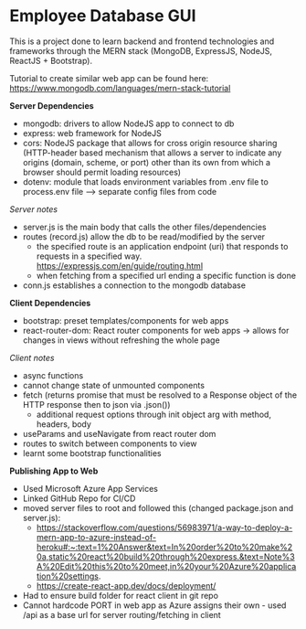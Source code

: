 # Employee Database GUI

This is a project done to learn backend and frontend technologies and frameworks through the MERN stack (MongoDB, ExpressJS, NodeJS, ReactJS + Bootstrap). 

Tutorial to create similar web app can be found here: https://www.mongodb.com/languages/mern-stack-tutorial

**Server Dependencies**
* mongodb: drivers to allow NodeJS app to connect to db
* express: web framework for NodeJS
* cors: NodeJS package that allows for cross origin resource sharing (HTTP-header based mechanism that allows a server to indicate any origins (domain, scheme, or port) other than its own from which a browser should permit loading resources)
* dotenv: module that loads environment variables from .env file to process.env file --> separate config files from code

*Server notes*
* server.js is the main body that calls the other files/dependencies
* routes (record.js) allow the db to be read/modified by the server
   * the specified route is an application endpoint (uri) that responds to requests in a specified way. https://expressjs.com/en/guide/routing.html
   * when fetching from a specified url ending a specific function is done
* conn.js establishes a connection to the mongodb database

**Client Dependencies**
* bootstrap: preset templates/components for web apps
* react-router-dom: React router components for web apps -> allows for changes in views without refreshing the whole page

*Client notes*
* async functions
* cannot change state of unmounted components
* fetch (returns promise that must be resolved to a Response object of the HTTP response then to json via .json())
    * additional request options through init object arg with method, headers, body
* useParams and useNavigate from react router dom
* routes to switch between components to view
* learnt some bootstrap functionalities

**Publishing App to Web**
* Used Microsoft Azure App Services
* Linked GitHub Repo for CI/CD
* moved server files to root and followed this (changed package.json and server.js): 
    * https://stackoverflow.com/questions/56983971/a-way-to-deploy-a-mern-app-to-azure-instead-of-heroku#:~:text=1%20Answer&text=In%20order%20to%20make%20a,static%20react%20build%20through%20express.&text=Note%3A%20Edit%20this%20to%20meet,in%20your%20Azure%20application%20settings. 
    * https://create-react-app.dev/docs/deployment/
* Had to ensure build folder for react client in git repo
* Cannot hardcode PORT in web app as Azure assigns their own - used /api as a base url for server routing/fetching in client